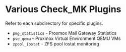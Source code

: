 # Various Check_MK Plugins

Refer to each subdirectory for specific plugins.

* `pmg_statistics` - Proxmox Mail Gateway Statistics
* `pve_qemu` - Proxmox Virtual Environment QEMU VMs
* `zpool_iostat` - ZFS pool iostat monitoring

